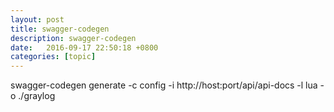 ```yaml
---
layout: post
title: swagger-codegen
description: swagger-codegen
date:   2016-09-17 22:50:18 +0800 
categories: [topic]
---
```

swagger-codegen generate -c config -i http://host:port/api/api-docs -l lua -o ./graylog